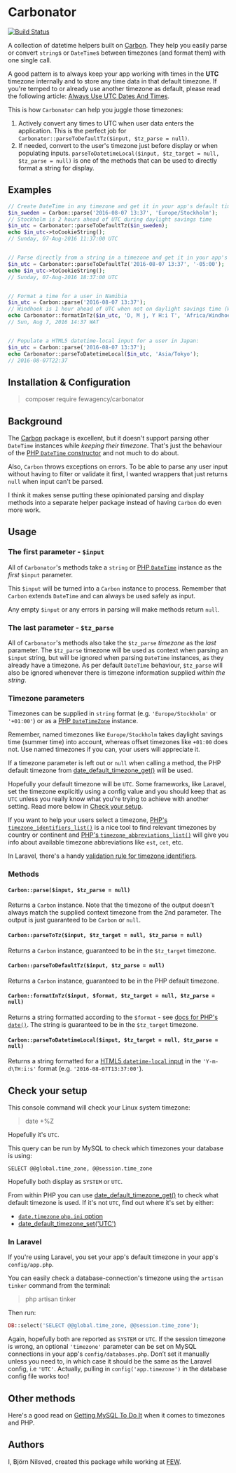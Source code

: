 # Carbonator

[![Build Status](https://travis-ci.org/bjuppa/carbonator.svg?branch=master)](https://travis-ci.org/bjuppa/carbonator)

A collection of datetime helpers built on [Carbon](http://carbon.nesbot.com).
They help you easily parse or convert `string`s or `DateTime`s between timezones (and format them) with one single call.

A good pattern is to always keep your app working with times in the **UTC** timezone internally
and to store any time data in that default timezone.
If you're temped to or already use another timezone as default, please read the following article:
[Always Use UTC Dates And Times](https://medium.com/@kylekatarnls/always-use-utc-dates-and-times-8a8200ca3164).

This is how `Carbonator` can help you juggle those timezones:

1. Actively convert any times to UTC when user data enters the application.
   This is the perfect job for `Carbonator::parseToDefaultTz($input, $tz_parse = null)`.
2. If needed, convert to the user's timezone just before display or when populating inputs.
   `parseToDatetimeLocal($input, $tz_target = null, $tz_parse = null)`
   is one of the methods that can be used to directly format a string for display.

## Examples

```php
// Create DateTime in any timezone and get it in your app's default timezone:
$in_sweden = Carbon::parse('2016-08-07 13:37', 'Europe/Stockholm');
// Stockholm is 2 hours ahead of UTC during daylight savings time
$in_utc = Carbonator::parseToDefaultTz($in_sweden);
echo $in_utc->toCookieString();
// Sunday, 07-Aug-2016 11:37:00 UTC


// Parse directly from a string in a timezone and get it in your app's default timezone:
$in_utc = Carbonator::parseToDefaultTz('2016-08-07 13:37', '-05:00');
echo $in_utc->toCookieString();
// Sunday, 07-Aug-2016 18:37:00 UTC


// Format a time for a user in Namibia
$in_utc = Carbon::parse('2016-08-07 13:37');
// Windhoek is 1 hour ahead of UTC when not on daylight savings time (WAT: West Africa Time)
echo Carbonator::formatInTz($in_utc, 'D, M j, Y H:i T', 'Africa/Windhoek');
// Sun, Aug 7, 2016 14:37 WAT


// Populate a HTML5 datetime-local input for a user in Japan:
$in_utc = Carbon::parse('2016-08-07 13:37');
echo Carbonator::parseToDatetimeLocal($in_utc, 'Asia/Tokyo');
// 2016-08-07T22:37
```

## Installation & Configuration

> composer require fewagency/carbonator

## Background

The [Carbon](http://carbon.nesbot.com) package is excellent,
but it doesn't support parsing other `DateTime` instances while _keeping their timezone_.
That's just the behaviour of the [PHP `DateTime` constructor](http://php.net/manual/en/datetime.construct.php)
and not much to do about.

Also, `Carbon` throws exceptions on errors.
To be able to parse any user input without having to filter or validate it first,
I wanted wrappers that just returns `null` when input can't be parsed.

I think it makes sense putting these opinionated parsing and display methods into a separate
helper package instead of having `Carbon` do even more work.

## Usage

### The first parameter - `$input`

All of `Carbonator`'s methods take a `string` or
[PHP `DateTime`](http://php.net/manual/en/class.datetime.php)
instance as the _first_ `$input` parameter.

This `$input` will be turned into a `Carbon` instance to process.
Remember that `Carbon` extends `DateTime` and can always be used safely as input.

Any empty `$input` or any errors in parsing will make methods return `null`.

### The last parameter - `$tz_parse`

All of `Carbonator`'s methods also take the `$tz_parse` _timezone_ as the _last_ parameter.
The `$tz_parse` timezone will be used as context when parsing an `$input` string,
but will be ignored when parsing `DateTime` instances, as they already have a timezone.
As per default `DateTime` behaviour, `$tz_parse` will also be ignored whenever there is timezone
information supplied _within the string_.

### Timezone parameters

Timezones can be supplied in `string` format (e.g. `'Europe/Stockholm'` or `'+01:00'`) or as a
[PHP `DateTimeZone`](http://php.net/manual/en/class.datetimezone.php) instance.

Remember, named timezones like `Europe/Stockholm` takes daylight savings time (summer time)
into account, whereas offset timezones like `+01:00` does not.
Use named timezones if you can, your users will appreciate it.

If a timezone parameter is left out or `null` when calling a method,
the PHP default timezone from
[date_default_timezone_get()](http://php.net/manual/en/function.date-default-timezone-get.php)
will be used.

Hopefully your default timezone will be `UTC`.
Some frameworks, like Laravel, set the timezone explicitly using a config value
and you should keep that as `UTC` unless you really know what you're trying to achieve with
another setting.
Read more below in [Check your setup](#checkyoursetup).

If you want to help your users select a timezone,
[PHP's `timezone_identifiers_list()`](http://php.net/manual/en/function.timezone-identifiers-list.php)
is a nice tool to find relevant timezones by country or continent
and [PHP's `timezone_abbreviations_list()`](http://php.net/manual/en/datetimezone.listabbreviations.php)
will give you info about available timezone abbreviations like `est`, `cet`, etc.

In Laravel, there's a handy [validation rule for timezone identifiers](https://laravel.com/docs/validation#rule-timezone).

### Methods

#### `Carbon::parse($input, $tz_parse = null)`

Returns a `Carbon` instance.
Note that the timezone of the output doesn't always match the supplied context timezone
from the 2nd parameter. The output is just guaranteed to be `Carbon` or `null`.

#### `Carbon::parseToTz($input, $tz_target = null, $tz_parse = null)`

Returns a `Carbon` instance, guaranteed to be in the `$tz_target` timezone.

#### `Carbon::parseToDefaultTz($input, $tz_parse = null)`

Returns a `Carbon` instance, guaranteed to be in the PHP default timezone.

#### `Carbon::formatInTz($input, $format, $tz_target = null, $tz_parse = null)`

Returns a string formatted according to the `$format` - see [docs for PHP's `date()`](http://php.net/manual/en/function.date.php).
The string is guaranteed to be in the `$tz_target` timezone.

#### `Carbon::parseToDatetimeLocal($input, $tz_target = null, $tz_parse = null)`

Returns a string formatted for a
[HTML5 `datetime-local` input](https://developer.mozilla.org/en-US/docs/Web/HTML/Element/input/datetime-local)
in the `'Y-m-d\TH:i:s'` format (e.g. `'2016-08-07T13:37:00'`).

## Check your setup

This console command will check your Linux system timezone:

> date +%Z

Hopefully it's `UTC`.

This query can be run by MySQL to check which timezones your database is using:

```mysql
SELECT @@global.time_zone, @@session.time_zone
```

Hopefully both display as `SYSTEM` or `UTC`.

From within PHP you can use
[date_default_timezone_get()](http://php.net/manual/en/function.date-default-timezone-get.php)
to check what default timezone is used.
If it's not `UTC`, find out where it's set by either:

- [`date.timezone` `php.ini` option](http://php.net/manual/en/datetime.configuration.php#ini.date.timezone)
- [date_default_timezone_set('UTC')](http://php.net/manual/en/function.date-default-timezone-set.php)

### In Laravel

If you're using Laravel, you set your app's default timezone in your app's `config/app.php`.

You can easily check a database-connection's timezone using the `artisan tinker` command from the terminal:

> php artisan tinker

Then run:

```php
DB::select('SELECT @@global.time_zone, @@session.time_zone');
```

Again, hopefully both are reported as `SYSTEM` or `UTC`.
If the session timezone is wrong, an optional `'timezone'` parameter can be set on MySQL connections
in your app's `config/databases.php`.
Don’t set it manually unless you need to, in which case it should be the same as the
Laravel config, i.e `'UTC'`.
Actually, pulling in `config('app.timezone')` in the database config file works too!

## Other methods

Here's a good read on [Getting MySQL To Do It](https://www.mettle.io/blog/post/mysql-php-timezone/) when it comes to timezones and PHP.

## Authors

I, Björn Nilsved, created this package while working at [FEW](http://fewagency.se).
